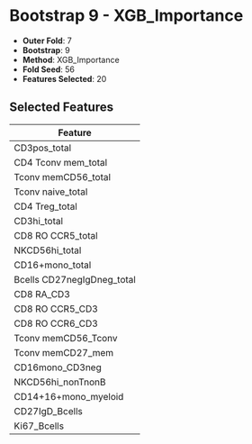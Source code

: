 # Bootstrap 9 - XGB_Importance

- **Outer Fold**: 7
- **Bootstrap**: 9
- **Method**: XGB_Importance
- **Fold Seed**: 56
- **Features Selected**: 20

## Selected Features

| Feature |
|---------|
| CD3pos_total |
| CD4 Tconv mem_total |
| Tconv memCD56_total |
| Tconv naive_total |
| CD4 Treg_total |
| CD3hi_total |
| CD8 RO CCR5_total |
| NKCD56hi_total |
| CD16+mono_total |
| Bcells CD27negIgDneg_total |
| CD8 RA_CD3 |
| CD8 RO CCR5_CD3 |
| CD8 RO CCR6_CD3 |
| Tconv memCD56_Tconv |
| Tconv memCD27_mem |
| CD16mono_CD3neg |
| NKCD56hi_nonTnonB |
| CD14+16+mono_myeloid |
| CD27IgD_Bcells |
| Ki67_Bcells |
